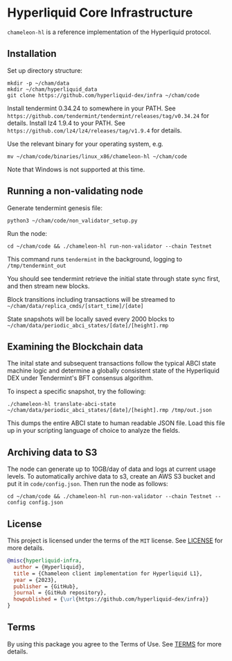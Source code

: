 # Hyperliquid Core Infrastructure

`chameleon-hl` is a reference implementation of the Hyperliquid protocol.

## Installation
Set up directory structure:
```
mkdir -p ~/cham/data
mkdir ~/cham/hyperliquid_data
git clone https://github.com/hyperliquid-dex/infra ~/cham/code
```

Install tendermint 0.34.24 to somewhere in your PATH. See `https://github.com/tendermint/tendermint/releases/tag/v0.34.24` for details.
Install lz4 1.9.4 to your PATH. See `https://github.com/lz4/lz4/releases/tag/v1.9.4` for details.

Use the relevant binary for your operating system, e.g.
```
mv ~/cham/code/binaries/linux_x86/chameleon-hl ~/cham/code
```

Note that Windows is not supported at this time.

## Running a non-validating node
Generate tendermint genesis file:
```
python3 ~/cham/code/non_validator_setup.py
```

Run the node:
```
cd ~/cham/code && ./chameleon-hl run-non-validator --chain Testnet
```

This command runs `tendermint` in the background, logging to `/tmp/tendermint_out`

You should see tendermint retrieve the initial state through state sync first, and then stream new blocks.

Block transitions including transactions will be streamed to `~/cham/data/replica_cmds/[start_time]/[date]`

State snapshots will be locally saved every 2000 blocks to `~/cham/data/periodic_abci_states/[date]/[height].rmp`

## Examining the Blockchain data

The inital state and subsequent transactions follow the typical ABCI state machine logic and determine a globally consistent state of the Hyperliquid DEX under Tendermint's BFT consensus algorithm.

To inspect a specific snapshot, try the following:
```
./chameleon-hl translate-abci-state ~/cham/data/periodic_abci_states/[date]/[height].rmp /tmp/out.json
```

This dumps the entire ABCI state to human readable JSON file. Load this file up in your scripting language of choice to analyze the fields.

## Archiving data to S3
The node can generate up to 10GB/day of data and logs at current usage levels.
To automatically archive data to s3, create an AWS S3 bucket and put it in `code/config.json`.
Then run the node as follows:
```
cd ~/cham/code && ./chameleon-hl run-non-validator --chain Testnet --config config.json
```

## License
This project is licensed under the terms of the `MIT` license. See [LICENSE](LICENSE.md) for more details.

```bibtex
@misc{hyperliquid-infra,
  author = {Hyperliquid},
  title = {Chameleon client implementation for Hyperliquid L1},
  year = {2023},
  publisher = {GitHub},
  journal = {GitHub repository},
  howpublished = {\url{https://github.com/hyperliquid-dex/infra}}
}
```

## Terms
By using this package you agree to the Terms of Use. See [TERMS](TERMS.md) for more details.
